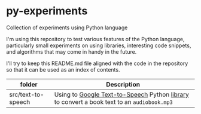 # py-experiments

Collection of experiments using Python language

I'm using this repository to test various features of the Python language, particularly small experiments
on using libraries, interesting code snippets, and algorithms that may come in handy in the future.

I'll try to keep this README.md file aligned with the code in the repository so that it can be used as an index of contents.

| folder | Description |
| ------ | ----------- |
| src/text-to-speech | Using to [Google Text-to-Speech](https://gtts.readthedocs.io/) Python [library](https://pypi.org/project/gTTS/) to convert a book text to an `audiobook.mp3` |
